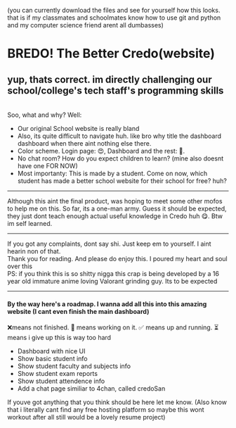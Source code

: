 (you can currently download the files and see for yourself how this looks. that is if my classmates and schoolmates know how to use git and python and my computer science friend arent all dumbasses)
<h1>BREDO! The Better Credo(website)</h1>
<h2>yup, thats correct. im directly challenging our school/college's tech staff's programming skills</h2>
<br>
Soo, what and why? Well:
<br>
<ul>
  <li>Our original School website is really bland</li>
  <li>Also, its quite difficult to navigate huh. like bro why title the dashboard dashboard when there aint nothing else there.</li>
  <li>Color scheme. Login page: 😍, Dashboard and the rest: 🥴.</li>
  <li>No chat room? How do you expect children to learn? (mine also doesnt have one FOR NOW)</li>
  <li>Most importanty: This is made by a student. Come on now, which student has made a better school website for their school for free? huh?</li>
</ul>
<hr>
Although this aint the final product, was hoping to meet some other mofos to help me on this. So far, its a one-man army. Guess it should be expected, they just dont teach enough actual useful knowledge in Credo huh 😋. Btw im self learned.
<hr>
If you got any complaints, dont say shi. Just keep em to yourself. I aint hearin non of that.
<br>
Thank you for reading. And please do enjoy this. I poured my heart and soul over this
<br>
PS: if you think this is so shitty nigga this crap is being developed by a 16 year old immature anime loving Valorant grinding guy. Its to be expected
<br>
<hr>
<h4>By the way here's a roadmap. I wanna add all this into this amazing website (I cant even finish the main dashboard)</h4>
<p>❌means not finished. 🚧 means working on it. ✅ means up and running. ⏳ means i give up this is way too hard</p>
<ul>
  <li>Dashboard with nice UI</li>
  <li>Show basic student info</li>
  <li>Show student faculty and subjects info</li>
  <li>Show student exam reports</li>
  <li>Show student attendence info</li>
  <li>Add a chat page similiar to 4chan, called credoSan</li>
</ul>
If youve got anything that you think should be here let me know.
(Also know that i literally cant find any free hosting platform so maybe this wont workout after all still would be a lovely resume project)

